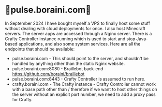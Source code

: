 # 🌸pulse.boraini.com🌸

In September 2024 I have bought myself a VPS to finally host some stuff without dealing with cloud deployments for once. I also host Minecraft servers. The server apps are accessed through a Nginx server. There is a Crafty Controller instance running which is used to start and stop Java-based applications, and also some system services. Here are all the endpoints that should be available:

- pulse.boraini.com - This should point to the server, and shouldn't be handled by anything other than the static Nginx website.
- pulse.boraini.com:8080 - Braillebot back-end - https://github.com/boraini/braillebot
- pulse.boraini.com:8443 - Crafty Controller is assumed to run here.
- crafty.boraini.com - The Crafty instance - Crafty Controller cannot work with a base path other than / therefore if we want to host other things on the server without an explicit port number, we need to add a proxy pass for Crafty.
